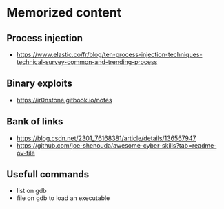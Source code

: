 # Memorized content

## Process injection
- https://www.elastic.co/fr/blog/ten-process-injection-techniques-technical-survey-common-and-trending-process

## Binary exploits
- https://ir0nstone.gitbook.io/notes

## Bank of links
- https://blog.csdn.net/2301_76168381/article/details/136567947
- https://github.com/joe-shenouda/awesome-cyber-skills?tab=readme-ov-file

## Usefull commands

- list on gdb
- file on gdb to load an executable
